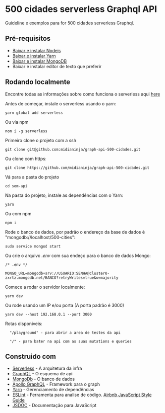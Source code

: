 # 500 cidades serverless Graphql API

Guideline e exemplos para for 500 cidades serverless Graphql.

## Pré-requisitos

* [Baixar e instalar Nodejs](https://nodejs.org)
* [Baixar e instalar Yarn](https://yarnpkg.com)
* [Baixar e instalar MongoDB](https://docs.mongodb.com/manual/installation/)
* Baixar e instalar editor de texto que preferir

## Rodando localmente

Encontre todas as informações sobre como funciona o serverless aqui [here](https://serverless.com/framework/docs/getting-started/)

Antes de começar, instale o serverless usando o yarn:
```
yarn global add serverless
```

Ou via npm
```
nom i -g serverless
```

Primeiro clone o projeto com a ssh
```
git clone git@github.com:midianinja/graph-api-500-cidades.git
```

Ou clone com https: 

```
git clone https://github.com/midianinja/graph-api-500-cidades.git
```
Vá para a pasta do projeto
```
cd som-api
```

Na pasta do projeto, instale as dependências com o Yarn:
```
yarn
```

Ou com npm
```
npm i
```

Rode o banco de dados, por padrão o endereço da base de dados é "mongodb://localhost/500-cities":
```
sudo service mongod start
```

Ou crie o arquivo *.env* com sua endeço para o banco de dados Mongo:
```
/* .env */

MONGO_URL=mongodb+srv://USUARIO:SENHA@cluster0-zxrtz.mongodb.net/BANCO?retryWrites=true&w=majority
```

Comece a rodar o servidor localmente:
```
yarn dev
```

Ou rode usando um IP e/ou porta (A porta padrão é 3000)
```
yarn dev --host 192.168.0.1 --port 3000
```

Rotas disponiveis:
```
  "/playground" - para abrir a area de testes da api
```
```
  "/" - para bater na api com as suas mutations e queries
```

## Construido com

* [Serverless](https://serverless.com/) - A arquitetura da infra
* [GraphQL](https://www.graphql.com/) - O esquema de api
* [MongoDb](https://www.mongodb.com/) - O banco de dados
* [Apollo GraphQL](https://www.apollographql.com/) - Framework para o graph
* [Yarn](https://yarnpkg.com) - Gerenciamento de dependências
* [ESLint](https://eslint.org/) - Ferramenta para analise de código. [Airbnb JavaScript Style Guide](https://github.com/airbnb/javascript) 
* [JSDOC](http://usejsdoc.org) - Documentação para JavaScript